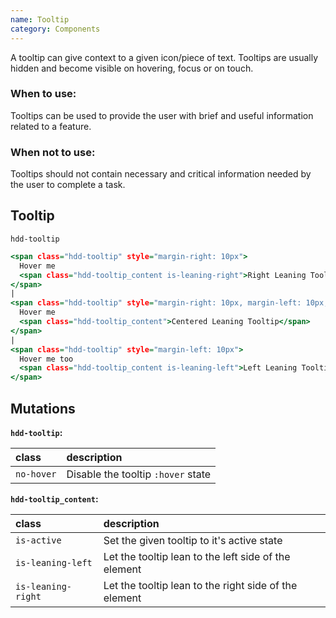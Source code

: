 ```yaml
---
name: Tooltip
category: Components
---
```


A tooltip can give context to a given icon/piece of text. Tooltips are usually hidden and become visible on hovering, focus or on touch.

### When to use: 
Tooltips can be used to provide the user with brief and useful information related to a feature.

### When not to use:
Tooltips should not contain necessary and critical information needed by the user to complete a task.

## Tooltip
`hdd-tooltip`

```tooltip.html
<span class="hdd-tooltip" style="margin-right: 10px">
  Hover me
  <span class="hdd-tooltip_content is-leaning-right">Right Leaning Tooltip</span>
</span>
|
<span class="hdd-tooltip" style="margin-right: 10px, margin-left: 10px;">
  Hover me
  <span class="hdd-tooltip_content">Centered Leaning Tooltip</span>
</span>
|
<span class="hdd-tooltip" style="margin-left: 10px">
  Hover me too
  <span class="hdd-tooltip_content is-leaning-left">Left Leaning Tooltip</span>
</span>

```

## Mutations
**`hdd-tooltip`:**

| class | description|
| :--- | :--- |
| `no-hover` | Disable the tooltip `:hover` state |

**`hdd-tooltip_content`:**

| class | description|
| :--- | :--- |
| `is-active` | Set the given tooltip to it's active state |
| `is-leaning-left` | Let the tooltip lean to the left side of the element |
| `is-leaning-right` | Let the tooltip lean to the right side of the element |
